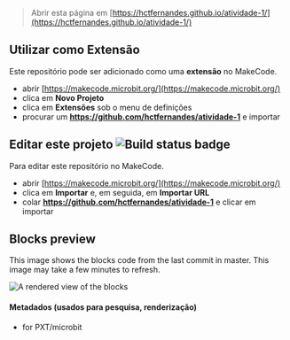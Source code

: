 
> Abrir esta página em [https://hctfernandes.github.io/atividade-1/](https://hctfernandes.github.io/atividade-1/)

## Utilizar como Extensão

Este repositório pode ser adicionado como uma **extensão** no MakeCode.

* abrir [https://makecode.microbit.org/](https://makecode.microbit.org/)
* clica em **Novo Projeto**
* clica em **Extensões** sob o menu de definições
* procurar um **https://github.com/hctfernandes/atividade-1** e importar

## Editar este projeto ![Build status badge](https://github.com/hctfernandes/atividade-1/workflows/MakeCode/badge.svg)

Para editar este repositório no MakeCode.

* abrir [https://makecode.microbit.org/](https://makecode.microbit.org/)
* clica em **Importar** e, em seguida, em **Importar URL**
* colar **https://github.com/hctfernandes/atividade-1** e clicar em importar

## Blocks preview

This image shows the blocks code from the last commit in master.
This image may take a few minutes to refresh.

![A rendered view of the blocks](https://github.com/hctfernandes/atividade-1/raw/master/.github/makecode/blocks.png)

#### Metadados (usados para pesquisa, renderização)

* for PXT/microbit
<script src="https://makecode.com/gh-pages-embed.js"></script><script>makeCodeRender("{{ site.makecode.home_url }}", "{{ site.github.owner_name }}/{{ site.github.repository_name }}");</script>
